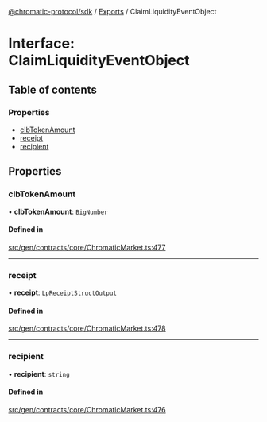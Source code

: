 [@chromatic-protocol/sdk](../README.md) / [Exports](../modules.md) / ClaimLiquidityEventObject

# Interface: ClaimLiquidityEventObject

## Table of contents

### Properties

- [clbTokenAmount](ClaimLiquidityEventObject.md#clbtokenamount)
- [receipt](ClaimLiquidityEventObject.md#receipt)
- [recipient](ClaimLiquidityEventObject.md#recipient)

## Properties

### clbTokenAmount

• **clbTokenAmount**: `BigNumber`

#### Defined in

[src/gen/contracts/core/ChromaticMarket.ts:477](https://github.com/chromatic-protocol/sdk/blob/ff89bc3/src/gen/contracts/core/ChromaticMarket.ts#L477)

___

### receipt

• **receipt**: [`LpReceiptStructOutput`](../modules.md#lpreceiptstructoutput)

#### Defined in

[src/gen/contracts/core/ChromaticMarket.ts:478](https://github.com/chromatic-protocol/sdk/blob/ff89bc3/src/gen/contracts/core/ChromaticMarket.ts#L478)

___

### recipient

• **recipient**: `string`

#### Defined in

[src/gen/contracts/core/ChromaticMarket.ts:476](https://github.com/chromatic-protocol/sdk/blob/ff89bc3/src/gen/contracts/core/ChromaticMarket.ts#L476)

